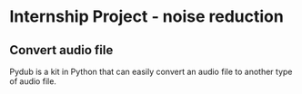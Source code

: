 Internship Project - noise reduction
====================================
Convert audio file
------------------------------------
<p>
  Pydub is a kit in Python that can easily convert an audio file to another type of audio file.
</p>

